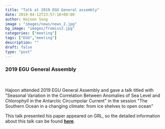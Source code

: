 ```yaml
---
title: "Talk at 2019 EGU General assembly"
date: 2019-04-12T23:57:16+09:00
author: Hajoon Song
image : "images/news/news_2.jpg"
bg_image: "images/fromiss2.jpg"
categories: ["meeting"]
tags: ["EGU","meeting"]
description: ""
draft: false
type: "post"
---
```

### 2019 EGU General Assembly

<br>

Hajoon attended 2019 EGU General Assembly and gave a talk titled with "Seasonal Variation in the Correlation Between Anomalies of Sea Level and Chlorophyll in the Antarctic Circumpolar Current" in the session "The Southern Ocean in a changing climate: from ice shelves to open ocean"

This talk presented his paper appeared on GRL, so the detailed information about this talk can be found **[here](http://doi.wiley.com/10.1029/2017GL076246)**.
